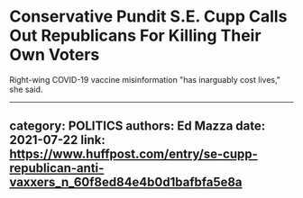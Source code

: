 # Conservative Pundit S.E. Cupp Calls Out Republicans For Killing Their Own Voters

Right-wing COVID-19 vaccine misinformation "has inarguably cost lives," she said.

---
category: POLITICS
authors: Ed Mazza
date: 2021-07-22
link: https://www.huffpost.com/entry/se-cupp-republican-anti-vaxxers_n_60f8ed84e4b0d1bafbfa5e8a
---
